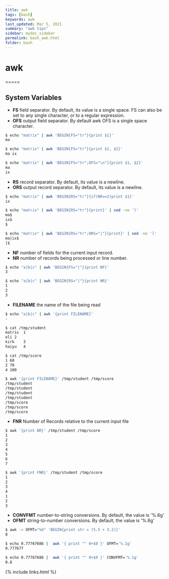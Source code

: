 ```yaml
---
title: awk
tags: [bash]
keywords: awk 
last_updated: Mar 5, 2021
summary: "awk tips"
sidebar: mydoc_sidebar
permalink: bash_awk.html
folder: bash
---
```


# awk
=====

## System Variables

* **FS**    field separator. By default, its value is a single space. FS can also be set to any single character, or to a regular expression.
* **OFS**   output field separator. By default awk OFS is a single space character.  
```bash
$ echo "matrix" | awk 'BEGIN{FS="tr"}{print $1}'
ma

$ echo "matrix" | awk 'BEGIN{FS="tr"}{print $1, $2}'
ma ix

$ echo "matrix" | awk 'BEGIN{FS="tr";OFS="\n"}{print $1, $2}'
ma
ix
```

* **RS**    record separator. By default, its value is a newline.
* **ORS**   output record separator. By default, its value is a newline.  
```bash
$ echo "matrix" | awk 'BEGIN{RS="tr"}{if(NR==2)print $1}'
ix

$ echo "matrix" | awk 'BEGIN{RS="tr"}{print}' | sed -ne 'l'
ma$
ix$
$

$ echo "matrix" | awk 'BEGIN{RS="tr";ORS="|"}{print}' | sed -ne 'l'
ma|ix$
|$
```


* **NF**    number of fields for the current input record.
* **NR**    number of records being processed or line number.   
```bash
$ echo "a|b|c" | awk 'BEGIN{FS="|"}{print NF}'
3

$ echo "a|b|c" | awk 'BEGIN{RS="|"}{print NR}'
1
2
3
```

* **FILENAME** the name of the file being read   
```bash
$ echo "a|b|c" | awk '{print FILENAME}'
-

$ cat /tmp/student
matrix  1
eli 2
kirk    3
haiyu   4

$ cat /tmp/score
1 60
2 70
4 100

$ awk '{print FILENAME}' /tmp/student /tmp/score
/tmp/student
/tmp/student
/tmp/student
/tmp/student
/tmp/score
/tmp/score
/tmp/score
```

* **FNR**   Number of Records relative to the current input file    
```bash
$ awk '{print NR}' /tmp/student /tmp/score
1
2
3
4
5
6
7

$ awk '{print FNR}' /tmp/student /tmp/score
1
2
3
4
1
2
3
```

* **CONVFMT**   number-to-string conversions. By default, the value is '%.6g'
* **OFMT**      string-to-number conversions. By default, the value is '%.6g'    
```bash
$ awk -v OFMT="%d" 'BEGIN{print str = (5.5 + 3.2)}'
8

$ echo 0.77767686 |  awk '{ print "" 0+$0 }' OFMT='%.1g'
0.777677

$ echo 0.77767686 |  awk '{ print "" 0+$0 }' CONVFMT='%.1g'
0.8
```




{% include links.html %}
